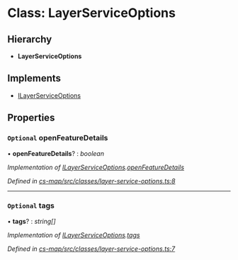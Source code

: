 # Class: LayerServiceOptions

## Hierarchy

* **LayerServiceOptions**

## Implements

* [ILayerServiceOptions](../interfaces/_cs_map_src_classes_layer_service_options_.ilayerserviceoptions.md)

## Properties

### `Optional` openFeatureDetails

• **openFeatureDetails**? : *boolean*

*Implementation of [ILayerServiceOptions](../interfaces/_cs_map_src_classes_layer_service_options_.ilayerserviceoptions.md).[openFeatureDetails](../interfaces/_cs_map_src_classes_layer_service_options_.ilayerserviceoptions.md#optional-openfeaturedetails)*

*Defined in [cs-map/src/classes/layer-service-options.ts:8](https://github.com/TNOCS/csnext/blob/ec6e73e4/packages/cs-map/src/classes/layer-service-options.ts#L8)*

___

### `Optional` tags

• **tags**? : *string[]*

*Implementation of [ILayerServiceOptions](../interfaces/_cs_map_src_classes_layer_service_options_.ilayerserviceoptions.md).[tags](../interfaces/_cs_map_src_classes_layer_service_options_.ilayerserviceoptions.md#optional-tags)*

*Defined in [cs-map/src/classes/layer-service-options.ts:7](https://github.com/TNOCS/csnext/blob/ec6e73e4/packages/cs-map/src/classes/layer-service-options.ts#L7)*
